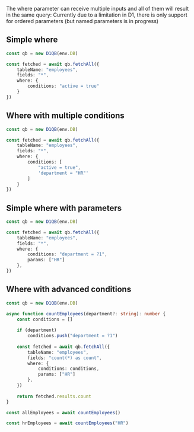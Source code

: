 The where parameter can receive multiple inputs and all of them will result in the same query:
Currently due to a limitation in D1, there is only support for ordered parameters (but named parameters is in progress)

## Simple where

```ts
const qb = new D1QB(env.DB)

const fetched = await qb.fetchAll({
    tableName: "employees",
    fields: "*",
    where: {
        conditions: "active = true"
    }
})
```

## Where with multiple conditions

```ts
const qb = new D1QB(env.DB)

const fetched = await qb.fetchAll({
    tableName: "employees",
    fields: "*",
    where: {
        conditions: [
            "active = true",
            'department = "HR"'
        ]
    }
})
```

## Simple where with parameters

```ts
const qb = new D1QB(env.DB)

const fetched = await qb.fetchAll({
    tableName: "employees",
    fields: "*",
    where: {
        conditions: "department = ?1",
        params: ["HR"]
    },
})
```

## Where with advanced conditions

```ts
const qb = new D1QB(env.DB)

async function countEmployees(department?: string): number {
    const conditions = []
  
    if (department)
        conditions.push("department = ?1")
    
    const fetched = await qb.fetchAll({
        tableName: "employees",
        fields: "count(*) as count",
        where: {
            conditions: conditions,
            params: ["HR"]
        },
    })
    
    return fetched.results.count
}

const allEmployees = await countEmployees()

const hrEmployees = await countEmployees("HR")
```
